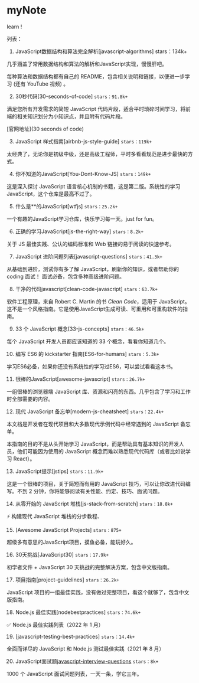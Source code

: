 # myNote
learn !

列表：

1. JavaScript数据结构和算法完全解析[javascript-algorithms]
stars：134k+

几乎涵盖了常用数据结构和算法的解析和JavaScript实现，慢慢肝吧。

每种算法和数据结构都有自己的 README，包含相关说明和链接，以便进一步学习 (还有 YouTube 视频) 。



2. 30秒代码[30-seconds-of-code]
`stars：91.8k+`

满足您所有开发需求的简短 JavaScript 代码片段，适合平时琐碎时间学习，将前端的相关知识划分为小知识点，并且附有代码片段。

[官网地址](30 seconds of code)

3. JavaScript 样式指南[airbnb-js-style-guide]
`stars：119k+`



太经典了，无论你是初级中级，还是高级工程师，平时多看看规范是进步最快的方式。

4. 你不知道的JavaScript[You-Dont-Know-JS]
`stars：149k+`

这是深入探讨 JavaScript 语言核心机制的书籍，这是第二版。系统性的学习JavaScript，这个仓库是最高不过了。

5. 什么是**的JavaScript[wtfjs]
`stars：25.2k+`

一个有趣的JavaScript学习仓库，快乐学习每一天。just for fun。

6. 正确的学习JavaScript[js-the-right-way]
`stars：8.2k+`

关于 JS 最佳实践、公认的编码标准和 Web 链接的易于阅读的快速参考。

7. JavaScript 进阶问题列表[javascript-questions]
`stars：41.3k+`

从基础到进阶，测试你有多了解 JavaScript，刷新你的知识，或者帮助你的 coding 面试！ 面试必备，包含多种高级进阶问题。

8. 干净的代码javascript[clean-code-javascript]
`stars：63.7k+`

软件工程原理，来自 Robert C. Martin 的书 *Clean Code*，适用于 JavaScript。这不是一个风格指南。它是使用JavaScript生成可读、可重用和可重构软件的指南。

9. 33 个 JavaScript 概念[33-js-concepts]
`stars：46.5k+`

每个 JavaScript 开发人员都应该知道的 33 个概念，看看你知道几个。

10. 编写 ES6 的 kickstarter 指南[ES6-for-humans]
`stars：5.3k+`

学习ES6必备，如果你还没有系统性的学习过ES6，可以尝试看看这本书。

11. 很棒的JavaScript[awesome-javascript]
`stars：26.7k+`

一组很棒的浏览器端 JavaScript 库、资源和闪亮的东西。几乎包含了学习和工作时全部需要的内容。

12. 现代 JavaScript 备忘单[modern-js-cheatsheet]
`stars：22.4k+`

本文档是开发者在现代项目和大多数现代示例代码中经常遇到的 JavaScript 备忘单。

本指南的目的不是从头开始学习 JavaScript，而是帮助具有基本知识的开发人员，他们可能因为使用的 JavaScript 概念而难以熟悉现代代码库（或者比如说学习 React）。

13. JavaScript提示[jstips]
`stars：11.9k+`

这是一个很棒的项目，关于简短而有用的 JavaScript 技巧，可以让你改进代码编写。不到 2 分钟，你将能够阅读有关性能、约定、技巧、面试问题。

14. 从零开始的 JavaScript 堆栈[js-stack-from-scratch]
`stars：18.8k+`

️⚡ 构建现代 JavaScript 堆栈的分步教程、

15. [Awesome JavaScript Projects]
`stars：875+`

超级多有意思的JavaScript项目，摸鱼必备，能玩好久。

16. 30天挑战[JavaScript30]
`stars：17.9k+`

初学者文件 + JavaScript 30 天挑战的完整解决方案，包含中文版指南。

17. 项目指南[project-guidelines]
`stars：26.2k+`

JavaScript 项目的一组最佳实践，没有做过完整项目，看这个就够了，包含中文版指南。

18. Node.js 最佳实践[nodebestpractices]
`stars：74.6k+`

✅ Node.js 最佳实践列表（2022 年 1 月）

19. [javascript-testing-best-practices]
`stars：14.4k+`

全面而详尽的 JavaScript 和 Node.js 测试最佳实践（2021 年 8 月）

20. JavaScript面试题[javascript-interview-questions]()
`stars：8k+`

1000 个 JavaScript 面试问题列表，一天一条，学它三年。
